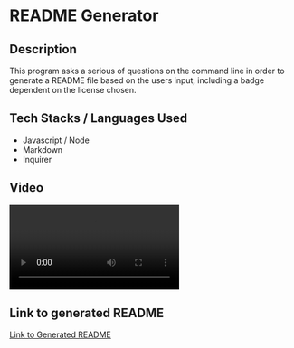 # README Generator

## Description

This program asks a serious of questions on the command line in order to generate a README file based on the users input, including a badge dependent on the license chosen.

## Tech Stacks / Languages Used

- Javascript / Node
- Markdown
- Inquirer

## Video 

![](./Run-through.mp4)

## Link to generated README

[Link to Generated README](./TestProject.md)